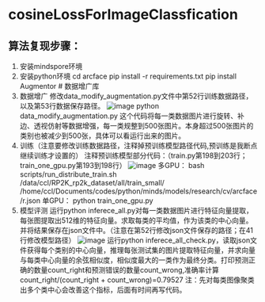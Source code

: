 # cosineLossForImageClassfication

## 算法复现步骤：
1. 安装mindspore环境
2. 安装python环境
  cd arcface
  pip install -r requirements.txt
  pip install Augmentor # 数据增广库
3. 数据增广
  修改data_modify_augmentation.py文件中第52行训练数据路径，以及第53行数据保存路径。
  ![image](https://user-images.githubusercontent.com/36214675/138815551-7e363d5f-18ca-4d9d-ae55-134315cf3d2f.png)
  python data_modify_augmentation.py
  这个代码将每一类数据图片进行旋转、补边、透视仿射等数据增强，每一类规整到500张图片。本身超过500张图片的类别也被减少到500张，具体可以看运行出来的图片。
4. 训练（注意要修改训练数据路径，注释掉预训练模型路径代码,预训练是我断点继续训练才设置的）
  注释预训练模型部分代码：（train.py第198到203行；train_one_gpu.py第193到198行）
  ![image](https://user-images.githubusercontent.com/36214675/138815149-a2d8a514-1144-4103-8cba-0da4a9811382.png)
  多GPU：
  bash scripts/run_distribute_train.sh /data/ccl/RP2K_rp2k_dataset/all/train_small/ /home/ccl/Documents/codes/python/minds/models/research/cv/arcface/r.json
  单GPU：
  python train_one_gpu.py
5. 模型评测
  运行python inferece_all.py对每一类数据图片进行特征向量提取，每张图提取出512维的特征向量。求取每类的平均值，作为该类的中心向量。并将结果保存在json文件中。（注意在第52行修改json文件保存的路径；在41行修改模型路径）
  ![image](https://user-images.githubusercontent.com/36214675/138816410-f5df5b56-e2f2-4586-a96c-a3163f535afd.png)
  运行python inferece_all_check.py，读取json文件获得每个类别的中心向量，推理每张测试集的图片提取特征向量，并求向量与每类中心向量的余弦相似度，相似度最大的一类作为最终分类。打印预测正确的数量count_right和预测错误的数量count_wrong,准确率计算count_right/(count_right + count_wrong)=0.79527
  注：先对每类图像聚类出多个类中心会改善这个指标，后面有时间再写代码。
